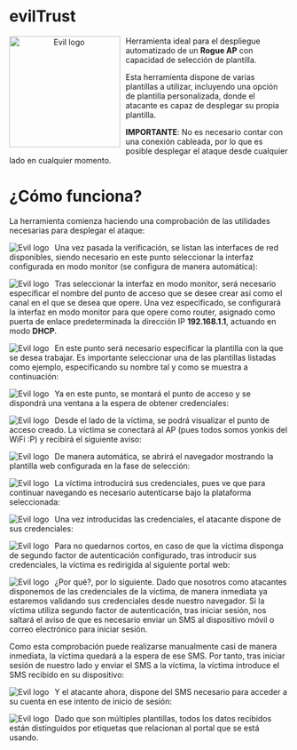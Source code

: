 # evilTrust

<p align="center">
<img src="images/evil.png"
	alt="Evil logo"
	width="200"
	style="float: left; margin-right: 10px;" />
</p>

Herramienta ideal para el despliegue automatizado de un **Rogue AP** con capacidad de selección de plantilla.

Esta herramienta dispone de varias plantillas a utilizar, incluyendo una opción de plantilla personalizada, donde el atacante es capaz de desplegar su propia plantilla.

**IMPORTANTE**: No es necesario contar con una conexión cableada, por lo que es posible desplegar el ataque desde cualquier lado en cualquier momento.

¿Cómo funciona?
======
La herramienta comienza haciendo una comprobación de las utilidades necesarias para desplegar el ataque:

<p align="center">
<img src="images/inicio.png"
        alt="Evil logo"
        style="float: left; margin-right: 10px;" />
</p>

Una vez pasada la verificación, se listan las interfaces de red disponibles, siendo necesario en este punto seleccionar la interfaz configurada en modo monitor (se configura de manera automática):

<p align="center">
<img src="images/interfaces.png"
        alt="Evil logo"
        style="float: left; margin-right: 10px;" />
</p>

Tras seleccionar la interfaz en modo monitor, será necesario especificar el nombre del punto de acceso que se desee crear así como el canal en el que se desea que opere. Una vez especificado, se configurará la interfaz en modo monitor para que opere como router, asignado como puerta de enlace predeterminada la dirección IP **192.168.1.1**, actuando en modo **DHCP**.

<p align="center">
<img src="images/config.png"
        alt="Evil logo"
        style="float: left; margin-right: 10px;" />
</p>

En este punto será necesario especificar la plantilla con la que se desea trabajar. Es importante seleccionar una de las plantillas listadas como ejemplo, especificando su nombre tal y como se muestra a continuación:

<p align="center">
<img src="images/plantilla_000.png"
        alt="Evil logo"
        style="float: left; margin-right: 10px;" />
</p>


Ya en este punto, se montará el punto de acceso y se dispondrá una ventana a la espera de obtener credenciales:

<p align="center">
<img src="images/wait.png"
        alt="Evil logo"
        style="float: left; margin-right: 10px;" />
</p>

Desde el lado de la víctima, se podrá visualizar el punto de acceso creado. La víctima se conectará al AP (pues todos somos yonkis del WiFi :P) y recibirá el siguiente aviso:

<p align="center">
<img src="images/aps.jpg"
        alt="Evil logo"
        style="float: left; margin-right: 10px;" />
</p>

De manera automática, se abrirá el navegador mostrando la plantilla web configurada en la fase de selección:

<p align="center">
<img src="images/plantilla.jpg"
        alt="Evil logo"
        style="float: left; margin-right: 10px;" />
</p>

La víctima introducirá sus credenciales, pues ve que para continuar navegando es necesario autenticarse bajo la plataforma seleccionada:

<p align="center">
<img src="images/iniciosesion.jpg"
        alt="Evil logo"
        style="float: left; margin-right: 10px;" />
</p>

Una vez introducidas las credenciales, el atacante dispone de sus credenciales:

<p align="center">
<img src="images/first_step_000.png"
        alt="Evil logo"
        style="float: left; margin-right: 10px;" />
</p>


Para no quedarnos cortos, en caso de que la víctima disponga de segundo factor de autenticación configurado, tras introducir sus credenciales, la víctima es redirigida al siguiente portal web:

<p align="center">
<img src="images/sms.jpg"
        alt="Evil logo"
        style="float: left; margin-right: 10px;" />
</p>

¿Por qué?, por lo siguiente. Dado que nosotros como atacantes disponemos de las credenciales de la víctima, de manera inmediata ya estaremos validando sus credenciales desde nuestro navegador. Si la víctima utiliza segundo factor de autenticación, tras iniciar sesión, nos saltará el aviso de que es necesario enviar un SMS al dispositivo móvil o correo electrónico para iniciar sesión.

Como esta comprobación puede realizarse manualmente casi de manera inmediata, la víctima quedará a la espera de ese SMS. Por tanto, tras iniciar sesión de nuestro lado y enviar el SMS a la víctima, la víctima introduce el SMS recibido en su dispositivo:

<p align="center">
<img src="images/sms_code.jpg"
        alt="Evil logo"
        style="float: left; margin-right: 10px;" />
</p>

Y el atacante ahora, dispone del SMS necesario para acceder a su cuenta en ese intento de inicio de sesión:

<p align="center">
<img src="images/second_step.png"
        alt="Evil logo"
        style="float: left; margin-right: 10px;" />
</p>

Dado que son múltiples plantillas, todos los datos recibidos están distinguidos por etiquetas que relacionan al portal que se está usando.

